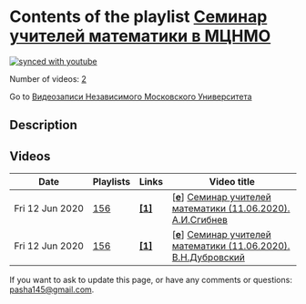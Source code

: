 # Contents of the playlist [Семинар учителей математики в МЦНМО](https://www.youtube.com/playlist?list=PLp9ABVh6_x4HqKhPe_5HyCCgi0aYGvrFO)

[![synced with youtube](https://img.shields.io/github/last-commit/mathphysschool/mathphysschool.github.io/autoupdate1?label=synced%20with%20youtube)](https://github.com/mathphysschool/mathphysschool.github.io/commits/autoupdate1)

Number of videos: [2](#videos)

Go to [Видеозаписи Независимого Московского Университета](../README.md)

## Description



## Videos

|Date|Playlists|Links|Video title|
|---|---|---|---|
| Fri&nbsp;12&nbsp;Jun&nbsp;2020 | [156](../playlists/156 "Семинар учителей математики в МЦНМО") | [**[1]**](https://www.mccme.ru/nir/seminar/) | [[**e**](https://studio.youtube.com/video/G9hqF7-EX2U/edit "Edit")] [Семинар учителей математики (11.06.2020). А.И.Сгибнев](https://www.youtube.com/watch?v=G9hqF7-EX2U&list=PLp9ABVh6_x4HqKhPe_5HyCCgi0aYGvrFO "В.Н.Дубровский и А.И.Сгибнев. Динографики. Часть 1/2 (А.И.Сгибнев)&#013;&#013;https://www.mccme.ru/nir/seminar/&#013;&#013;Динографики — специфически компьютерный способ представления функций, при котором функция как бы “разворачивается во времени”. Динографики позволяют взглянуть на понятие функции и ее свойства с другой точки зрения, чем обычные графики, перебросить мостик между числовыми функциями и геометрическими преобразованиями.&#013;&#013;Будут представлена подборка интерактивных заданий на динографики, созданных в программе Математический конструктор, в частности, задания, иллюстрирующие основные свойства функций, изучаемые с 7 по 10 класс. Часть этой подборки можно увидеть на странице obr.1c.ru/mathkit/collection/models/[mk&#95;m8]&#95;3-01.html&#013;&#013;Покажем и идейно близкие к динографикам задания на геометрические преобразования.") |
| Fri&nbsp;12&nbsp;Jun&nbsp;2020 | [156](../playlists/156 "Семинар учителей математики в МЦНМО") | [**[1]**](https://www.mccme.ru/nir/seminar/) | [[**e**](https://studio.youtube.com/video/4bpWVGDWICM/edit "Edit")] [Семинар учителей математики (11.06.2020). В.Н.Дубровский](https://www.youtube.com/watch?v=4bpWVGDWICM&list=PLp9ABVh6_x4HqKhPe_5HyCCgi0aYGvrFO "В.Н.Дубровский и А.И.Сгибнев. Динографики. Часть 2/2 (В.Н.Дубровский)&#013;&#013;https://www.mccme.ru/nir/seminar/&#013;&#013;Динографики — специфически компьютерный способ представления функций, при котором функция как бы “разворачивается во времени”. Динографики позволяют взглянуть на понятие функции и ее свойства с другой точки зрения, чем обычные графики, перебросить мостик между числовыми функциями и геометрическими преобразованиями.&#013;&#013;Будут представлена подборка интерактивных заданий на динографики, созданных в программе Математический конструктор, в частности, задания, иллюстрирующие основные свойства функций, изучаемые с 7 по 10 класс. Часть этой подборки можно увидеть на странице obr.1c.ru/mathkit/collection/models/[mk&#95;m8]&#95;3-01.html&#013;&#013;Покажем и идейно близкие к динографикам задания на геометрические преобразования.") |


 If you want to ask to update this page, or have any comments or questions: <pasha145@gmail.com>.